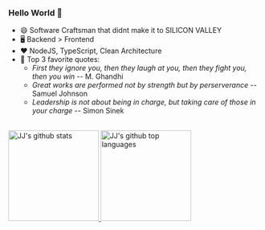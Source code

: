 ### Hello World 👋

- 😄 Software Craftsman that didnt make it to SILICON VALLEY
- 🖥️ Backend > Frontend
- ❤️ NodeJS, TypeScript, Clean Architecture
- 📜 Top 3 favorite quotes:
  - _First they  ignore you, then they laugh at you, then they fight you, then you win_ -- M. Ghandhi
  - _Great works are performed not by strength but by perserverance_ -- Samuel Johnson
  - _Leadership is not about being in charge, but taking care of those in your charge_ -- Simon Sinek   
<!-- - My forecast in software trends(04 Oct 2021):
  - Progressive Web App + Web Assembly will become the next thing in coming 5 years.
  - Technologies/techniques around domain-driven design, e.g. microservices, microfront-end will become mainstream.
  - Technologies that will decline in popularity: Flutter, Angular -->

<br />

<a href="https://github.com/jjteoh-pingspace">
  <img height="180em" src="https://github-readme-stats.vercel.app/api?username=jjteoh-pingspace&show_icons=true&theme=tokyonight&count_private=true" alt="JJ's github stats" />
  <img height="180em" src="https://github-readme-stats.vercel.app/api/top-langs/?username=jjteoh-pingspace&theme=tokyonight&layout=compact" alt="JJ's github top languages" />
</a>
